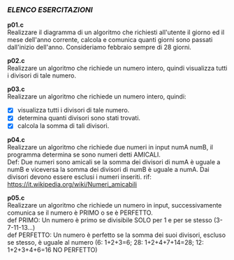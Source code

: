 ### *ELENCO ESERCITAZIONI*

**p01.c**  
Realizzare il diagramma di un algoritmo che richiesti all'utente il giorno ed il mese dell'anno corrente, calcola e comunica quanti giorni sono passati dall'inizio dell'anno.
Consideriamo febbraio sempre di 28 giorni.

**p02.c**  
Realizzare un algoritmo che richiede un numero intero, quindi visualizza tutti i divisori di tale numero.

**p03.c**  
Realizzare un algoritmo che richiede un numero intero, quindi:
- [x] visualizza tutti i divisori di tale numero.  
- [x] determina quanti divisori sono stati trovati.  
- [x] calcola la somma di tali divisori.  

**p04.c**  
Realizzare un algoritmo che richiede due numeri in input numA numB, il programma
determina se sono numeri detti AMICALI.   
Def: Due numeri sono amicali se la somma dei divisori di numA è uguale a numB e viceversa la somma dei divisori di numB è uguale a numA. Dai divisori devono essere esclusi i numeri inseriti.
rif: https://it.wikipedia.org/wiki/Numeri_amicabili  

**p05.c**  
Realizzare un algoritmo che richiede un numero in input, successivamente comunica se il numero è PRIMO o se è PERFETTO.  
def PRIMO: Un numero è primo se divisibile SOLO per 1 e per se stesso (3-7-11-13...)  
def PERFETTO: Un numero è perfetto se la somma dei suoi divisori, escluso se stesso, è uguale al numero
(6: 1+2+3=6; 28: 1+2+4+7+14=28; 12: 1+2+3+4+6=16 NO PERFETTO)